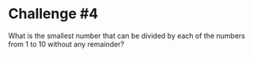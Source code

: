 # Challenge #4

What is the smallest number that can be divided by each of the numbers from 1 to 10 without any remainder?


